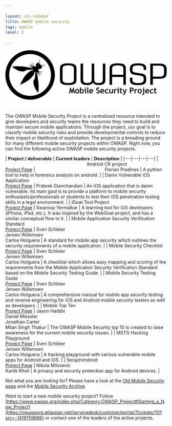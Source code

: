 ```yaml
---

layout: col-sidebar
title: OWASP mobile security
tags: mobile
level: 3

---
```


![OWASP mobile image](/assets/images/owasp_logo_milan.png)

The OWASP Mobile Security Project is a centralized resource intended to give developers and security teams the resources they need to build and maintain secure mobile applications. Through the project, our goal is to classify mobile security risks and provide developmental controls to reduce their impact or likelihood of exploitation. The project is a breading ground for many different mobile security projects within OWASP. Right now, you can find the following active OWASP mobile security projects:

| **Project / deliverable** | **Current leaders** | **Description** |
|---|---|---|---|
| <img width="250"/> Android CK project <br/>[Project Page](https://www.owasp.org/index.php/Projects/OWASP_Androick_Project) | <img width="210"/> Florian Pradines | A python tool to help in forensics analysis on android. |
| Damn Vulnerable iOS Application <br />[Project Page](https://www.owasp.org/index.php/OWASP_DVIA) | Prateek Gianchandani | An iOS application that is damn vulnerable. Its main goal is to provide a platform to mobile security enthusiasts/professionals or students to test their iOS penetration testing skills in a legal environment. |
| iGoat Tool Project <br />[Project Page](https://www.owasp.org/index.php/OWASP_iGoat_Project) | Swaroop Yermalkar | A learning tool for iOS developers (iPhone, iPad, etc.). It was inspired by the WebGoat project, and has a similar conceptual flow to it. |
| Mobile Application Security Verification Standard <br />[Project Page](https://www2.owasp.org/www-project-mobile-security-testing-guide/) | Sven Schleier <br/> Jeroen Willemsen <br/> Carlos Holguera | A standard for mobile app security which outlines the security requirements of a mobile application. |
| Mobile Security Checklist <br />[Project Page](https://www2.owasp.org/www-project-mobile-security-testing-guide/) | Sven Schleier <br/> Jeroen Willemsen <br/> Carlos Holguera | A checklist which allows easy mapping and scoring of the requirements from the Mobile Application Security Verification Standard based on the Mobile Security Testing Guide. |
| Mobile Security Testing Guide <br />[Project Page](https://www2.owasp.org/www-project-mobile-security-testing-guide/) | Sven Schleier <br/> Jeroen Willemsen <br/> Carlos Holguera | A comprehensive manual for mobile app security testing and reverse engineering for iOS and Android mobile security testers as well as developers. |
| Mobile Top Ten <br />[Project Page](https://www.owasp.org/index.php/Projects/OWASP_Mobile_Security_Project_-_Top_Ten_Mobile_Risks) | Jason Haddix <br /> Daniel Miessler <br /> Jonathan Carter <br /> Milan Singh Thakur | The OWASP Mobile Security top 10 is created to raise awareness for the current mobile security issues. |
| MSTG Hacking Playground <br />[Project Page](https://github.com/OWASP/MSTG-Hacking-Playground) | Sven Schleier <br/> Jeroen Willemsen <br/> Carlos Holguera | A hacking playground with various vulnerable mobile apps for Android and iOS. |
| Seraphimdroid <br />[Project Page](https://www.owasp.org/index.php/OWASP_SeraphimDroid_Project) | Nikola Milosevic <br /> Kartik Kholi | A privacy and security protection app for Android devices. |

Not what you are looking for? Please have a look at the [Old Mobile Security page](https://wiki.owasp.org/index.php/OWASP_Mobile_Security_Project#tab=Main) and the [Mobile Security Archive](https://wiki.owasp.org/index.php/Mobile_Security_Project_Archive).

Want to start a new mobile security project? Follow [https://www.owasp.org/index.php/Category:OWASP_Project#Starting_a_New_Project](https://owasporg.atlassian.net/servicedesk/customer/portal/7/create/70?src=-1419759666) or contact one of the leaders of the active projects.
